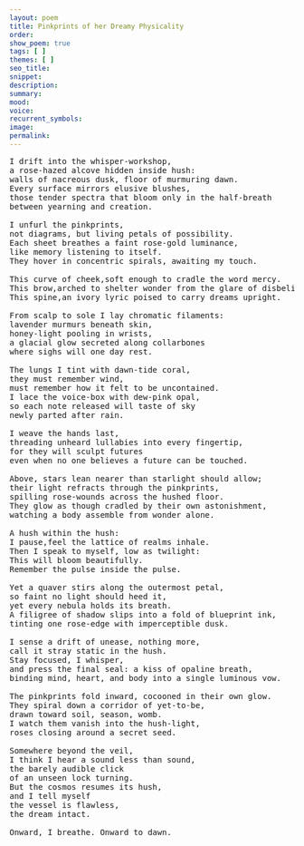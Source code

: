 ```yaml
---
layout: poem
title: Pinkprints of her Dreamy Physicality
order: 
show_poem: true
tags: [ ]
themes: [ ]
seo_title: 
snippet:
description: 
summary: 
mood:
voice: 
recurrent_symbols: 
image: 
permalink: 
---
```


<pre>
I drift into the whisper-workshop,
a rose-hazed alcove hidden inside hush:
walls of nacreous dusk, floor of murmuring dawn.
Every surface mirrors elusive blushes,
those tender spectra that bloom only in the half-breath
between yearning and creation.

I unfurl the pinkprints,
not diagrams, but living petals of possibility.
Each sheet breathes a faint rose-gold luminance,
like memory listening to itself.
They hover in concentric spirals, awaiting my touch.

This curve of cheek,soft enough to cradle the word mercy.
This brow,arched to shelter wonder from the glare of disbelief.
This spine,an ivory lyric poised to carry dreams upright.

From scalp to sole I lay chromatic filaments:
lavender murmurs beneath skin,
honey-light pooling in wrists,
a glacial glow secreted along collarbones
where sighs will one day rest.

The lungs I tint with dawn-tide coral,
they must remember wind,
must remember how it felt to be uncontained.
I lace the voice-box with dew-pink opal,
so each note released will taste of sky
newly parted after rain.

I weave the hands last,
threading unheard lullabies into every fingertip,
for they will sculpt futures
even when no one believes a future can be touched.

Above, stars lean nearer than starlight should allow;
their light refracts through the pinkprints,
spilling rose-wounds across the hushed floor.
They glow as though cradled by their own astonishment,
watching a body assemble from wonder alone.

A hush within the hush:
I pause,feel the lattice of realms inhale.
Then I speak to myself, low as twilight:
This will bloom beautifully.
Remember the pulse inside the pulse.

Yet a quaver stirs along the outermost petal,
so faint no light should heed it,
yet every nebula holds its breath.
A filigree of shadow slips into a fold of blueprint ink,
tinting one rose-edge with imperceptible dusk.

I sense a drift of unease, nothing more,
call it stray static in the hush.
Stay focused, I whisper,
and press the final seal: a kiss of opaline breath,
binding mind, heart, and body into a single luminous vow.

The pinkprints fold inward, cocooned in their own glow.
They spiral down a corridor of yet-to-be,
drawn toward soil, season, womb.
I watch them vanish into the hush-light,
roses closing around a secret seed.

Somewhere beyond the veil,
I think I hear a sound less than sound,
the barely audible click
of an unseen lock turning.
But the cosmos resumes its hush,
and I tell myself
the vessel is flawless,
the dream intact.

Onward, I breathe. Onward to dawn.
</pre>